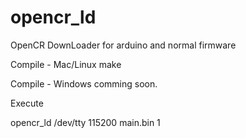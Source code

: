 opencr_ld
=======

OpenCR DownLoader for arduino and normal firmware



Compile - Mac/Linux
make

Compile - Windows
comming soon.



Execute 

opencr_ld /dev/tty 115200 main.bin 1 




